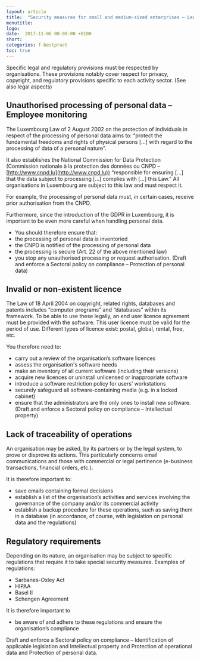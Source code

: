 ```yaml
---
layout: article
title:  "Security measures for small and medium-sized enterprises – Legal aspects"
menutitle:
logo:
date:  2017-11-06 00:00:00 +0100
short:
categories: f-bestpract
toc: true
---
```

Specific legal and regulatory provisions must be respected by organisations. These provisions notably cover respect for privacy, copyright, and regulatory provisions specific to each activity sector. (See also legal aspects)

## Unauthorised processing of personal data – Employee monitoring
The Luxembourg Law of 2 August 2002 on the protection of individuals in respect of the processing of personal data aims to: “protect the fundamental freedoms and rights of physical persons [...] with regard to the processing of data of a personal nature”.

It also establishes the National Commission for Data Protection (Commission nationale à la protection des données ou CNPD – [http://www.cnpd.lu](http://www.cnpd.lu)) “responsible for ensuring [...] that the data subject to processing [...] complies with [...] this Law.” All organisations in Luxembourg are subject to this law and must respect it.

For example, the processing of personal data must, in certain cases, receive prior authorisation from the CNPD.

Furthermore, since the introduction of the GDPR in Luxembourg, it is important to be even more careful when handling personal data.

* You should therefore ensure that:
* the processing of personal data is inventoried
* the CNPD is notified of the processing of personal data
* the processing is secure (Art. 22 of the above mentioned law)
* you stop any unauthorised processing or request authorisation. (Draft and enforce a Sectoral policy on compliance – Protection of personal data)

## Invalid or non-existent licence
The Law of 18 April 2004 on copyright, related rights, databases and patents includes “computer programs” and “databases” within its framework. To be able to use these legally, an end user licence agreement must be provided with the software. This user licence must be valid for the period of use. Different types of licence exist: postal, global, rental, free, etc.

You therefore need to:

* carry out a review of the organisation’s software licences
* assess the organisation's software needs
* make an inventory of all current software (including their versions)
* acquire new licences or uninstall unlicensed or inappropriate software
* introduce a software restriction policy for users’ workstations
* securely safeguard all software-containing media (e.g. in a locked cabinet)
* ensure that the administrators are the only ones to install new software. (Draft and enforce a Sectoral policy on compliance – Intellectual property)

## Lack of traceability of operations
An organisation may be asked, by its partners or by the legal system, to prove or disprove its actions. This particularly concerns email communications and those with commercial or legal pertinence (e-business transactions, financial orders, etc.).

It is therefore important to:

* save emails containing formal decisions
* establish a list of the organisation’s activities and services involving the governance of the company and/or its commercial activity
* establish a backup procedure for these operations, such as saving them in a database (in accordance, of course, with legislation on personal data and the regulations)

## Regulatory requirements
Depending on its nature, an organisation may be subject to specific regulations that require it to take special security measures. Examples of regulations:

* Sarbanes-Oxley Act
* HIPAA
* Basel II
* Schengen Agreement

It is therefore important to

* be aware of and adhere to these regulations and ensure the organisation’s compliance

Draft and enforce a Sectoral policy on compliance – Identification of applicable legislation and Intellectual property and Protection of operational data and Protection of personal data.
